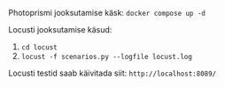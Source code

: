 Photoprismi jooksutamise käsk:
```docker compose up -d```

Locusti jooksutamise käsud:
1. `cd locust`
2. `locust -f scenarios.py --logfile locust.log`

Locusti testid saab käivitada siit:
`http://localhost:8089/`

